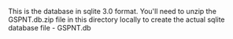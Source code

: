 This is the database in sqlite 3.0 format.  You'll need to unzip the GSPNT.db.zip file in this directory locally to create the actual sqlite database file - GSPNT.db
